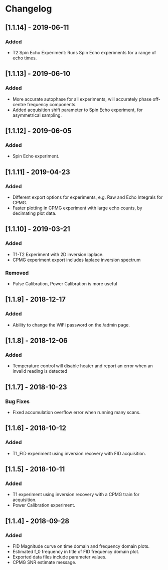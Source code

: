 # Changelog

## [1.1.14] - 2019-06-11
### Added
- T2 Spin Echo Experiment: Runs Spin Echo experiments for a range of echo times.

## [1.1.13] - 2019-06-10
### Added
- More accurate autophase for all experiments, will accurately phase off-centre frequency components.
- Added acquisition shift parameter to Spin Echo experiment, for asymmetrical sampling.

## [1.1.12] - 2019-06-05
### Added
- Spin Echo experiment.

## [1.1.11] - 2019-04-23
### Added
- Different export options for experiments, e.g. Raw and Echo Integrals for CPMG.
- Faster plotting in CPMG experiment with large echo counts, by decimating plot data.

## [1.1.10] - 2019-03-21
### Added
- T1-T2 Experiment with 2D inversion laplace.
- CPMG experiment export includes laplace inversion spectrum
### Removed
- Pulse Calibration, Power Calibration is more useful

## [1.1.9] - 2018-12-17
### Added
- Ability to change the WiFi password on the /admin page.

## [1.1.8] - 2018-12-06
### Added
- Temperature control will disable heater and report an error when an invalid
reading is detected

## [1.1.7] - 2018-10-23
### Bug Fixes
- Fixed accumulation overflow error when running many scans.

## [1.1.6] - 2018-10-12
### Added
- T1_FID experiment using inversion recovery with FID acquisition.

## [1.1.5] - 2018-10-11
### Added
- T1 experiment using inversion recovery with a CPMG train for acquisition.
- Power Calibration experiment.

## [1.1.4] - 2018-09-28
### Added
- FID Magnitude curve on time domain and frequency domain plots.
- Estimated f_0 frequency in title of FID frequency domain plot.
- Exported data files include parameter values.
- CPMG SNR estimate message.
